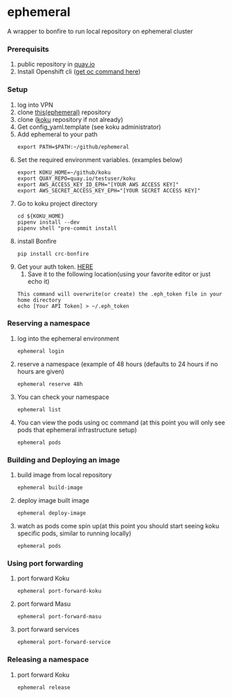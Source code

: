 # ephemeral
A wrapper to bonfire to run local repository on ephemeral cluster

### Prerequisits
1. public repository in [quay.io](https://quay.io/)
2. Install Openshift cli ([get oc command here](https://docs.openshift.com/container-platform/4.7/cli_reference/openshift_cli/getting-started-cli.html))

### Setup
1. log into VPN
2. clone [this(ephemeral)](https://github.com/project-koku/ephemeral) repository
3. clone ([koku](https://github.com/project-koku/koku) repository if not already)
4. Get config_yaml.template (see koku administrator)
5. Add ephemeral to your path
     ```
     export PATH=$PATH:~/github/ephemeral
     ```
6. Set the required environment variables. (examples below)
   ```
   export KOKU_HOME=~/github/koku
   export QUAY_REPO=quay.io/testuser/koku
   export AWS_ACCESS_KEY_ID_EPH="[YOUR AWS ACCESS KEY]"
   export AWS_SECRET_ACCESS_KEY_EPH="[YOUR SECRET ACCESS KEY]"
     ```
7. Go to koku project directory
    ```
    cd ${KOKU_HOME}
    pipenv install --dev
    pipenv shell "pre-commit install
    ```
8. install Bonfire
   ```
   pip install crc-bonfire
    ```
9. Get your auth token.
    [HERE](https://oauth-openshift.apps.c-rh-c-eph.8p0c.p1.openshiftapps.com/oauth/token/display)
   1. Save it to the following location(using your favorite editor or just echo it)
    ```
    This command will overwrite(or create) the .eph_token file in your home directory
    echo [Your API Token] > ~/.eph_token 
    ```

### Reserving a namespace
1. log into the ephemeral environment
    ```
   ephemeral login
   ```
2. reserve a namespace (example of 48 hours (defaults to 24 hours if no hours are given)
    ```
   ephemeral reserve 48h
   ```
3. You can check your namespace
    ```
   ephemeral list
   ```
4. You can view the pods using oc command (at this point you will only see pods that ephemeral infrastructure setup)
    ```
   ephemeral pods
   ```
   
### Building and Deploying an image
1. build image from local repository
    ```
   ephemeral build-image
   ```
2. deploy image built image
    ```
   ephemeral deploy-image
   ```
3. watch as pods come spin up(at this point you should start seeing koku specific pods, similar to running locally)
    ```
   ephemeral pods
   ```
### Using port forwarding
1. port forward Koku
    ```
   ephemeral port-forward-koku
   ```
2. port forward Masu
    ```
   ephemeral port-forward-masu
   ```
3. port forward services
    ```
   ephemeral port-forward-service
   ```
### Releasing a namespace
1. port forward Koku
    ```
   ephemeral release
   ```